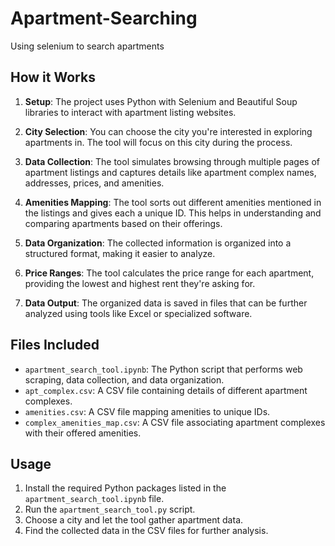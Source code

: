 # Apartment-Searching
Using selenium to search apartments

## How it Works

1. **Setup**: The project uses Python with Selenium and Beautiful Soup libraries to interact with apartment listing websites.

2. **City Selection**: You can choose the city you're interested in exploring apartments in. The tool will focus on this city during the process.

3. **Data Collection**: The tool simulates browsing through multiple pages of apartment listings and captures details like apartment complex names, addresses, prices, and amenities.

4. **Amenities Mapping**: The tool sorts out different amenities mentioned in the listings and gives each a unique ID. This helps in understanding and comparing apartments based on their offerings.

5. **Data Organization**: The collected information is organized into a structured format, making it easier to analyze.

6. **Price Ranges**: The tool calculates the price range for each apartment, providing the lowest and highest rent they're asking for.

7. **Data Output**: The organized data is saved in files that can be further analyzed using tools like Excel or specialized software.

## Files Included

- `apartment_search_tool.ipynb`: The Python script that performs web scraping, data collection, and data organization.
- `apt_complex.csv`: A CSV file containing details of different apartment complexes.
- `amenities.csv`: A CSV file mapping amenities to unique IDs.
- `complex_amenities_map.csv`: A CSV file associating apartment complexes with their offered amenities.

## Usage

1. Install the required Python packages listed in the `apartment_search_tool.ipynb` file.
3. Run the `apartment_search_tool.py` script.
4. Choose a city and let the tool gather apartment data.
5. Find the collected data in the CSV files for further analysis.
